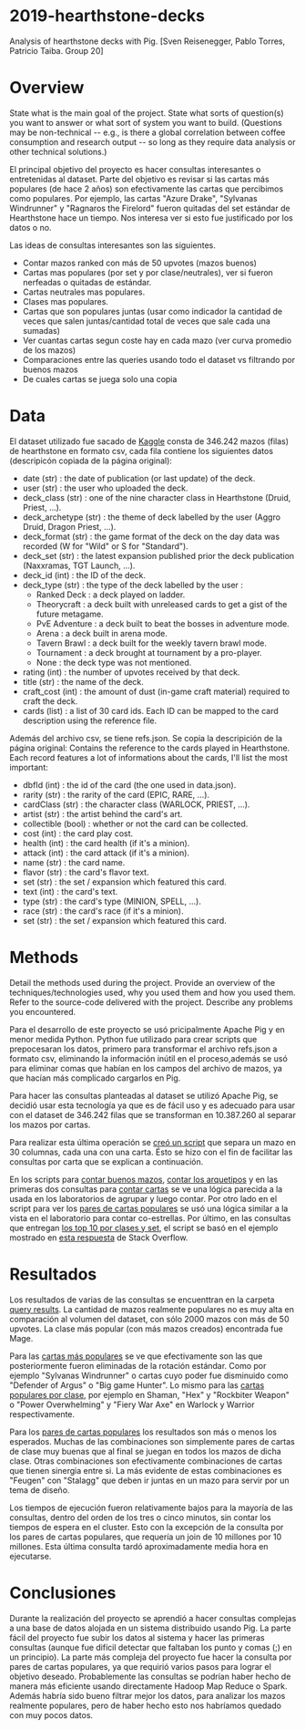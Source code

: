 # 2019-hearthstone-decks
Analysis of hearthstone decks with Pig. [Sven Reisenegger, Pablo Torres, Patricio Taiba. Group 20]

# Overview

State what is the main goal of the project. State what sorts of question(s) you want to answer or what sort of system you want to build. (Questions may be non-technical -- e.g., is there a global correlation between coffee consumption and research output -- so long as they require data analysis or other technical solutions.)

El principal objetivo del proyecto es hacer consultas interesantes o entretenidas al dataset. Parte del objetivo es revisar si las cartas más populares (de hace 2 años) son efectivamente las cartas que percibimos como populares. Por ejemplo, las cartas "Azure Drake", "Sylvanas Windrunner" y "Ragnaros the Firelord" fueron quitadas del set estándar de Hearthstone hace un tiempo. Nos interesa ver si esto fue justificado por los datos o no.

Las ideas de consultas interesantes son las siguientes.
 - Contar mazos ranked con más de 50 upvotes (mazos buenos)
 - Cartas mas populares (por set y por clase/neutrales), ver si fueron nerfeadas o quitadas de estándar.
 - Cartas neutrales mas populares. 
 - Clases mas populares.
 - Cartas que son populares juntas (usar como indicador la cantidad de veces que salen juntas/cantidad total de veces que sale cada una sumadas)
 - Ver cuantas cartas segun coste hay en cada mazo (ver curva promedio de los mazos)
 - Comparaciones entre las queries usando todo el dataset vs filtrando por buenos mazos
 - De cuales cartas se juega solo una copia

# Data

El dataset utilizado fue sacado de [Kaggle](https://www.kaggle.com/romainvincent/history-of-hearthstone) consta de 346.242 mazos (filas) de hearthstone en formato csv, cada fila contiene los siguientes datos (descripicón copiada de la página original):
- date (str) : the date of publication (or last update) of the deck.
- user (str) : the user who uploaded the deck.
- deck_class (str) : one of the nine character class in Hearthstone (Druid, Priest, ...).
- deck_archetype (str) : the theme of deck labelled by the user (Aggro Druid, Dragon Priest, ...).
- deck_format (str) : the game format of the deck on the day data was recorded (W for "Wild" or S for "Standard").
- deck_set (str) : the latest expansion published prior the deck publication (Naxxramas, TGT Launch, ...).
- deck_id (int) : the ID of the deck.
- deck_type (str) : the type of the deck labelled by the user :
  - Ranked Deck : a deck played on ladder.
  - Theorycraft : a deck built with unreleased cards to get a gist of the future metagame.
  - PvE Adventure : a deck built to beat the bosses in adventure mode.
  - Arena : a deck built in arena mode.
  - Tavern Brawl : a deck built for the weekly tavern brawl mode.
  - Tournament : a deck brought at tournament by a pro-player.
  - None : the deck type was not mentioned.
- rating (int) : the number of upvotes received by that deck.
- title (str) : the name of the deck.
- craft_cost (int) : the amount of dust (in-game craft material) required to craft the deck.
- cards (list) : a list of 30 card ids. Each ID can be mapped to the card description using the reference file.

Además del archivo csv, se tiene refs.json. Se copia la descripición de la página original:
Contains the reference to the cards played in Hearthstone. Each record features a lot of informations about the cards, I'll list the most important:

- dbfId (int) : the id of the card (the one used in data.json).
- rarity (str) : the rarity of the card (EPIC, RARE, ...).
- cardClass (str) : the character class (WARLOCK, PRIEST, ...).
- artist (str) : the artist behind the card's art.
- collectible (bool) : whether or not the card can be collected.
- cost (int) : the card play cost.
- health (int) : the card health (if it's a minion).
- attack (int) : the card attack (if it's a minion).
- name (str) : the card name.
- flavor (str) : the card's flavor text.
- set (str) : the set / expansion which featured this card.
- text (int) : the card's text.
- type (str) : the card's type (MINION, SPELL, ...).
- race (str) : the card's race (if it's a minion).
- set (str) : the set / expansion which featured this card.



# Methods

Detail the methods used during the project. Provide an overview of the techniques/technologies used, why you used them and how you used them. Refer to the source-code delivered with the project. Describe any problems you encountered.

Para el desarrollo de este proyecto se usó pricipalmente Apache Pig y en menor medida Python. Python fue utilizado para crear scripts que prepocesaran los datos, primero para transformar el archivo refs.json a formato csv, eliminando la información inútil en el proceso,además se usó para eliminar comas que habían en los campos del archivo de mazos, ya que hacían más complicado cargarlos en Pig. 

Para hacer las consultas planteadas al dataset se utilizó Apache Pig, se decidió usar esta tecnología ya que es de fácil uso y es adecuado para usar con el dataset de 346.242 filas que se transforman en 10.387.260 al separar los mazos por cartas.

Para realizar esta última operación se [creó un script](Pig%20scripts/reshape_decks.pig) que separa un mazo en 30 columnas, cada una con una carta. Ésto se hizo con el fin de facilitar las consultas por carta que se explican a continuación.

En los scripts para [contar buenos mazos](Pig%20scripts/count_good_decks.pig), [contar los arquetipos](Pig%20scripts/ordered_deck_archetype_count.pig) y en las primeras dos consultas para [contar cartas](Pig%20scripts/count_cards.pig) se ve una lógica parecida a la usada en los laboratorios de agrupar y luego contar. Por otro lado en el script para ver los [pares de cartas populares](Pig%20scripts/card_pairs.pig) se usó una lógica similar a la vista en el laboratorio para contar co-estrellas. Por último, en las consultas que entregan [los top 10 por clases y set](Pig%20scripts/count_cards.pig), el script se basó en el ejemplo mostrado en [esta respuesta](https://stackoverflow.com/a/17656762) de Stack Overflow.

# Resultados


Los resultados de varias de las consultas se encuenttran en la carpeta [query results](query%20results/). La cantidad de mazos realmente populares no es muy alta en comparación al volumen del dataset, con sólo 2000 mazos con más de 50 upvotes. La clase más popular (con más mazos creados) encontrada fue Mage.

Para las [cartas más populares](query%20results/unique_ordered_card_count.txt) se ve que efectivamente son las que posteriormente fueron eliminadas de la rotación estándar. Como por ejemplo "Sylvanas Windrunner" o cartas cuyo poder fue disminuido como "Defender of Argus" o "Big game Hunter". Lo mismo para las [cartas populares por clase](query%20results/top_10_by_class.txt), por ejemplo en Shaman, "Hex" y "Rockbiter Weapon" o "Power Overwhelming" y "Fiery War Axe" en Warlock y Warrior respectivamente.

Para los [pares de cartas populares](query%20results/card_pairs.tsv) los resultados son más o menos los esperados. Muchas de las combinaciones son simplemente pares de cartas de clase muy buenas que al final se juegan en todos los mazos de dicha clase. Otras combinaciones son efectivamente combinaciones de cartas que tienen sinergia entre si. La más evidente de estas combinaciones es "Feugen" con "Stalagg" que deben ir juntas en un mazo para servir por un tema de diseño.

Los tiempos de ejecución fueron relativamente bajos para la mayoría de las consultas, dentro del orden de los tres o cinco minutos, sin contar los tiempos de espera en el cluster. Esto con la excepción de la consulta por los pares de cartas populares, que requería un join de 10 millones por 10 millones. Esta última consulta tardó aproximadamente media hora en ejecutarse.



# Conclusiones

Durante la realización del proyecto se aprendió a hacer consultas complejas a una base de datos alojada en un sistema distribuido usando Pig. La parte fácil del proyecto fue subir los datos al sistema y hacer las primeras consultas (aunque fue difícil detectar que faltaban los punto y comas (;) en un principio).
La parte más compleja del proyecto fue hacer la consulta por pares de cartas populares, ya que requirió varios pasos para lograr el objetivo deseado.
Probablemente las consultas se podrían haber hecho de manera más eficiente usando directamente Hadoop Map Reduce o Spark. Además habría sido bueno filtrar mejor los datos, para analizar los mazos realmente populares, pero de haber hecho esto nos habríamos quedado con muy pocos datos.

